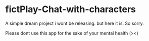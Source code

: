 # fictPlay-Chat-with-characters
A simple dream project i wont be releasing. but here it is.
So sorry.

Please dont use this app for the sake of your mental health (><)
